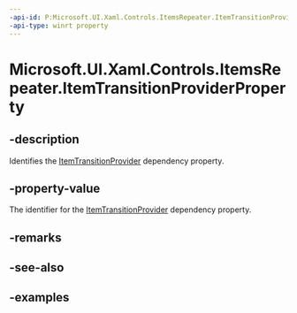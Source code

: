 ```yaml
---
-api-id: P:Microsoft.UI.Xaml.Controls.ItemsRepeater.ItemTransitionProviderProperty
-api-type: winrt property
---
```


# Microsoft.UI.Xaml.Controls.ItemsRepeater.ItemTransitionProviderProperty

<!--
public static Microsoft.UI.Xaml.DependencyProperty ItemTransitionProviderProperty { get; }
-->


## -description

Identifies the [ItemTransitionProvider](itemsrepeater_itemtransitionprovider.md) dependency property.

## -property-value

The identifier for the [ItemTransitionProvider](itemsrepeater_itemtransitionprovider.md) dependency property.

## -remarks

## -see-also

## -examples


